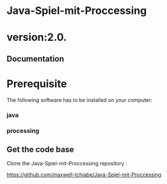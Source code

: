 # Java-Spiel-mit-Proccessing



# version:2.0.

## Documentation
# Prerequisite
The following software has to be installed on your computer:

### java

### processing




## Get the code base
Clone the Java-Spiel-mit-Proccessing repository :

https://github.com/maxwell-tchiabe/Java-Spiel-mit-Proccessing

